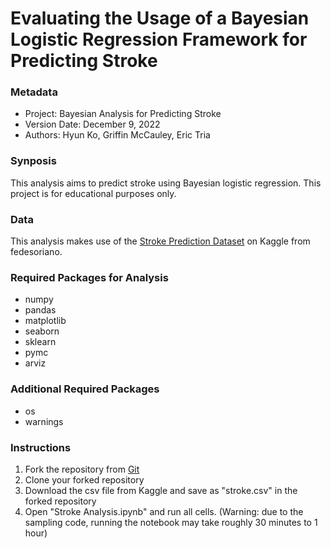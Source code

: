 # Evaluating the Usage of a Bayesian Logistic Regression Framework for Predicting Stroke

### Metadata
- Project: Bayesian Analysis for Predicting Stroke
- Version Date: December 9, 2022
- Authors: Hyun Ko, Griffin McCauley, Eric Tria

### Synposis
This analysis aims to predict stroke using Bayesian logistic regression. This project is for educational purposes only.

### Data
This analysis makes use of the [Stroke Prediction Dataset](https://www.kaggle.com/datasets/fedesoriano/stroke-prediction-dataset) on Kaggle from fedesoriano.

### Required Packages for Analysis
- numpy
- pandas
- matplotlib
- seaborn
- sklearn
- pymc
- arviz

### Additional Required Packages
- os
- warnings

### Instructions
1. Fork the repository from [Git](https://github.com/erictria/stroke-analysis-bayes)
2. Clone your forked repository
3. Download the csv file from Kaggle and save as "stroke.csv" in the forked repository
4. Open "Stroke Analysis.ipynb" and run all cells. (Warning: due to the sampling code, running the notebook may take roughly 30 minutes to 1 hour)
